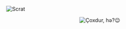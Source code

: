 ![Scrat](https://user-images.githubusercontent.com/507615/90595977-95e70e80-e220-11ea-864a-6a61adaff212.png "Never give up!")

<div align="center">
   <img title="Çoxdur, hə?😉" src="https://komarev.com/ghpvc/?username=isbendiyarovanezrin&color=c28836&style=flat">
</div>
